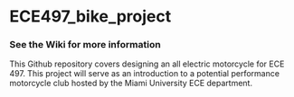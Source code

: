 # ECE497_bike_project

### See the Wiki for more information

This Github repository covers designing an all electric motorcycle for ECE 497. This project will serve as an introduction to a potential performance motorcycle club hosted by the Miami University ECE department. 
